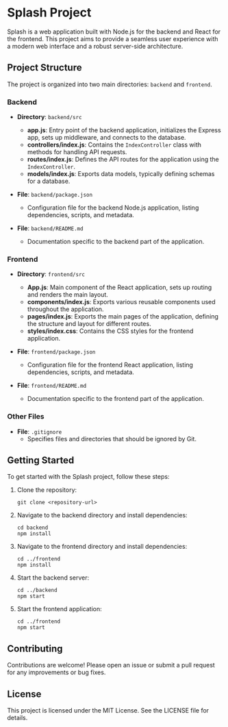 # Splash Project

Splash is a web application built with Node.js for the backend and React for the frontend. This project aims to provide a seamless user experience with a modern web interface and a robust server-side architecture.

## Project Structure

The project is organized into two main directories: `backend` and `frontend`.

### Backend

- **Directory**: `backend/src`
  - **app.js**: Entry point of the backend application, initializes the Express app, sets up middleware, and connects to the database.
  - **controllers/index.js**: Contains the `IndexController` class with methods for handling API requests.
  - **routes/index.js**: Defines the API routes for the application using the `IndexController`.
  - **models/index.js**: Exports data models, typically defining schemas for a database.

- **File**: `backend/package.json`
  - Configuration file for the backend Node.js application, listing dependencies, scripts, and metadata.

- **File**: `backend/README.md`
  - Documentation specific to the backend part of the application.

### Frontend

- **Directory**: `frontend/src`
  - **App.js**: Main component of the React application, sets up routing and renders the main layout.
  - **components/index.js**: Exports various reusable components used throughout the application.
  - **pages/index.js**: Exports the main pages of the application, defining the structure and layout for different routes.
  - **styles/index.css**: Contains the CSS styles for the frontend application.

- **File**: `frontend/package.json`
  - Configuration file for the frontend React application, listing dependencies, scripts, and metadata.

- **File**: `frontend/README.md`
  - Documentation specific to the frontend part of the application.

### Other Files

- **File**: `.gitignore`
  - Specifies files and directories that should be ignored by Git.

## Getting Started

To get started with the Splash project, follow these steps:

1. Clone the repository:
   ```
   git clone <repository-url>
   ```

2. Navigate to the backend directory and install dependencies:
   ```
   cd backend
   npm install
   ```

3. Navigate to the frontend directory and install dependencies:
   ```
   cd ../frontend
   npm install
   ```

4. Start the backend server:
   ```
   cd ../backend
   npm start
   ```

5. Start the frontend application:
   ```
   cd ../frontend
   npm start
   ```

## Contributing

Contributions are welcome! Please open an issue or submit a pull request for any improvements or bug fixes.

## License

This project is licensed under the MIT License. See the LICENSE file for details.